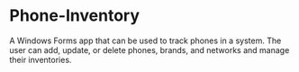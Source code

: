 # Phone-Inventory
A Windows Forms app that can be used to track phones in a system. The user can add, update, or delete phones, brands, and networks and manage their inventories.
